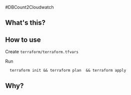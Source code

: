 #DBCount2Cloudwatch

## What's this?


## How to use

Create `terraform/terraform.tfvars`

Run
```
  terraform init && terraform plan  && terraform apply
```

## Why?




